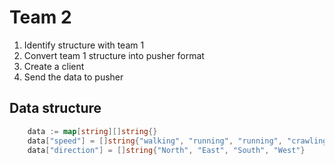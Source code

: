 # Team 2
1. Identify structure with team 1
2. Convert team 1 structure into pusher format
3. Create a client
4. Send the data to pusher

## Data structure

```go
	data := map[string][]string{}
	data["speed"] = []string{"walking", "running", "running", "crawling"}
	data["direction"] = []string{"North", "East", "South", "West"}
```
